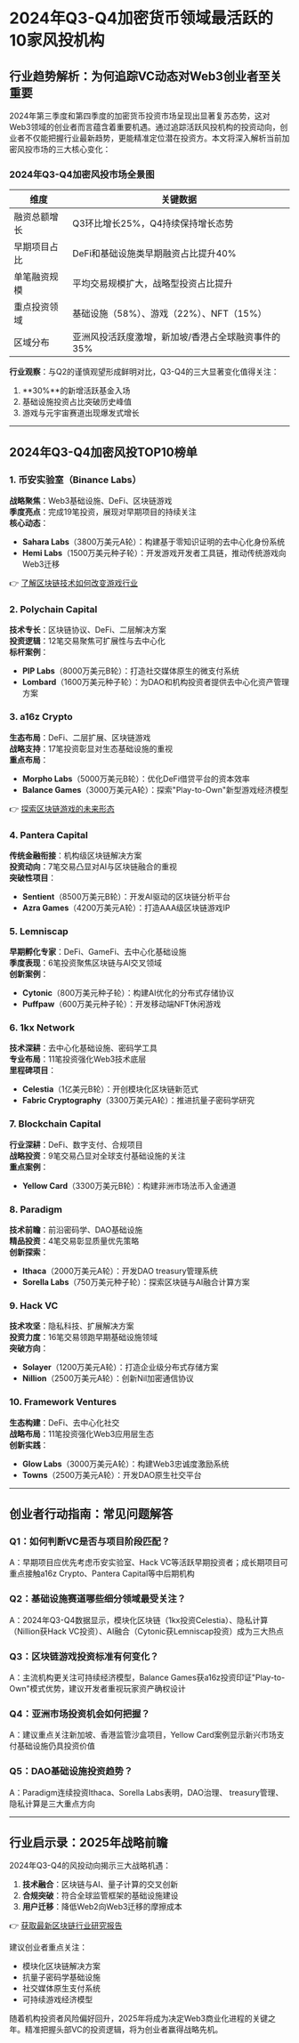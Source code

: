 # 2024年Q3-Q4加密货币领域最活跃的10家风投机构

## 行业趋势解析：为何追踪VC动态对Web3创业者至关重要

2024年第三季度和第四季度的加密货币投资市场呈现出显著复苏态势，这对Web3领域的创业者而言蕴含着重要机遇。通过追踪活跃风投机构的投资动向，创业者不仅能把握行业最新趋势，更能精准定位潜在投资方。本文将深入解析当前加密风投市场的三大核心变化：

### 2024年Q3-Q4加密风投市场全景图

| 维度              | 关键数据                                                                 |
|-------------------|--------------------------------------------------------------------------|
| 融资总额增长      | Q3环比增长25%，Q4持续保持增长态势                                         |
| 早期项目占比      | DeFi和基础设施类早期融资占比提升40%                                       |
| 单笔融资规模      | 平均交易规模扩大，战略型投资占比提升                                     |
| 重点投资领域      | 基础设施（58%）、游戏（22%）、NFT（15%）                                 |
| 区域分布          | 亚洲风投活跃度激增，新加坡/香港占全球融资事件的35%                        |

**行业观察**：与Q2的谨慎观望形成鲜明对比，Q3-Q4的三大显著变化值得关注：
1. **30%**的新增活跃基金入场
2. 基础设施投资占比突破历史峰值
3. 游戏与元宇宙赛道出现爆发式增长

---

## 2024年Q3-Q4加密风投TOP10榜单

### 1. 币安实验室（Binance Labs）
**战略聚焦**：Web3基础设施、DeFi、区块链游戏  
**季度亮点**：完成19笔投资，展现对早期项目的持续关注  
**核心动态**：
- **Sahara Labs**（3800万美元A轮）：构建基于零知识证明的去中心化身份系统
- **Hemi Labs**（1500万美元种子轮）：开发游戏开发者工具链，推动传统游戏向Web3迁移

👉 [了解区块链技术如何改变游戏行业](https://bit.ly/okx_welcome)

### 2. Polychain Capital
**技术专长**：区块链协议、DeFi、二层解决方案  
**投资逻辑**：12笔交易聚焦可扩展性与去中心化  
**标杆案例**：
- **PIP Labs**（8000万美元B轮）：打造社交媒体原生的微支付系统
- **Lombard**（1600万美元种子轮）：为DAO和机构投资者提供去中心化资产管理方案

### 3. a16z Crypto
**生态布局**：DeFi、二层扩展、区块链游戏  
**战略支持**：17笔投资彰显对生态基础设施的重视  
**重点布局**：
- **Morpho Labs**（5000万美元B轮）：优化DeFi借贷平台的资本效率
- **Balance Games**（3000万美元A轮）：探索"Play-to-Own"新型游戏经济模型

👉 [探索区块链游戏的未来形态](https://bit.ly/okx_welcome)

### 4. Pantera Capital
**传统金融衔接**：机构级区块链解决方案  
**投资动向**：7笔交易凸显对AI与区块链融合的重视  
**突破性项目**：
- **Sentient**（8500万美元B轮）：开发AI驱动的区块链分析平台
- **Azra Games**（4200万美元A轮）：打造AAA级区块链游戏IP

### 5. Lemniscap
**早期孵化专家**：DeFi、GameFi、去中心化基础设施  
**季度表现**：6笔投资聚焦区块链与AI交叉领域  
**创新案例**：
- **Cytonic**（800万美元种子轮）：构建AI优化的分布式存储协议
- **Puffpaw**（600万美元种子轮）：开发移动端NFT休闲游戏

### 6. 1kx Network
**技术深耕**：去中心化基础设施、密码学工具  
**专业布局**：11笔投资强化Web3技术底层  
**里程碑项目**：
- **Celestia**（1亿美元B轮）：开创模块化区块链新范式
- **Fabric Cryptography**（3300万美元A轮）：推进抗量子密码学研究

### 7. Blockchain Capital
**行业深耕**：DeFi、数字支付、合规项目  
**战略投资**：9笔交易凸显对全球支付基础设施的关注  
**重点案例**：
- **Yellow Card**（3300万美元B轮）：构建非洲市场法币入金通道

### 8. Paradigm
**技术前瞻**：前沿密码学、DAO基础设施  
**精品投资**：4笔交易彰显质量优先策略  
**创新探索**：
- **Ithaca**（2000万美元A轮）：开发DAO treasury管理系统
- **Sorella Labs**（750万美元种子轮）：探索区块链与AI融合计算方案

### 9. Hack VC
**技术攻坚**：隐私科技、扩展解决方案  
**投资力度**：16笔交易领跑早期基础设施领域  
**突破方向**：
- **Solayer**（1200万美元A轮）：打造企业级分布式存储方案
- **Nillion**（2500万美元A轮）：创新Nil加密通信协议

### 10. Framework Ventures
**生态构建**：DeFi、去中心化社交  
**战略布局**：11笔投资强化Web3应用层生态  
**创新实践**：
- **Glow Labs**（3000万美元A轮）：构建Web3忠诚度激励系统
- **Towns**（2500万美元A轮）：开发DAO原生社交平台

---

## 创业者行动指南：常见问题解答

### Q1：如何判断VC是否与项目阶段匹配？
A：早期项目应优先考虑币安实验室、Hack VC等活跃早期投资者；成长期项目可重点接触a16z Crypto、Pantera Capital等中后期机构

### Q2：基础设施赛道哪些细分领域最受关注？
A：2024年Q3-Q4数据显示，模块化区块链（1kx投资Celestia）、隐私计算（Nillion获Hack VC投资）、AI融合（Cytonic获Lemniscap投资）成为三大热点

### Q3：区块链游戏投资标准有何变化？
A：主流机构更关注可持续经济模型，Balance Games获a16z投资印证"Play-to-Own"模式优势，建议开发者重视玩家资产确权设计

### Q4：亚洲市场投资机会如何把握？
A：建议重点关注新加坡、香港监管沙盒项目，Yellow Card案例显示新兴市场支付基础设施仍具投资价值

### Q5：DAO基础设施投资趋势？
A：Paradigm连续投资Ithaca、Sorella Labs表明，DAO治理、 treasury管理、隐私计算是三大重点方向

---

## 行业启示录：2025年战略前瞻

2024年Q3-Q4的风投动向揭示三大战略机遇：
1. **技术融合**：区块链与AI、量子计算的交叉创新
2. **合规突破**：符合全球监管框架的基础设施建设
3. **用户迁移**：降低Web2向Web3迁移的摩擦成本

👉 [获取最新区块链行业研究报告](https://bit.ly/okx_welcome)

建议创业者重点关注：
- 模块化区块链解决方案
- 抗量子密码学基础设施
- 社交媒体原生支付系统
- 可持续游戏经济模型

随着机构投资者风险偏好回升，2025年将成为决定Web3商业化进程的关键之年。精准把握头部VC的投资逻辑，将为创业者赢得战略先机。